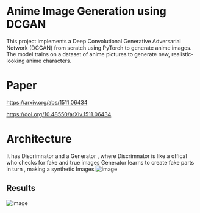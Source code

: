 # Anime Image Generation using DCGAN

This project implements a Deep Convolutional Generative Adversarial Network (DCGAN) from scratch using PyTorch to generate anime images. The model trains on a dataset of anime pictures to generate new, realistic-looking anime characters.

# Paper 
https://arxiv.org/abs/1511.06434

https://doi.org/10.48550/arXiv.1511.06434

# Architecture 
It has Discrimnator and a Generator , where Discrimnator is like a offical who checks for fake and true images
Generator learns to create fake parts in turn , making a synthetic Images
![image](https://github.com/user-attachments/assets/c6e6254e-7996-4b6f-9280-04b0aaf2dd23)

## Results
![image](https://github.com/user-attachments/assets/8f62f4ef-29fa-4f18-9b8c-86a4f8af071c)


